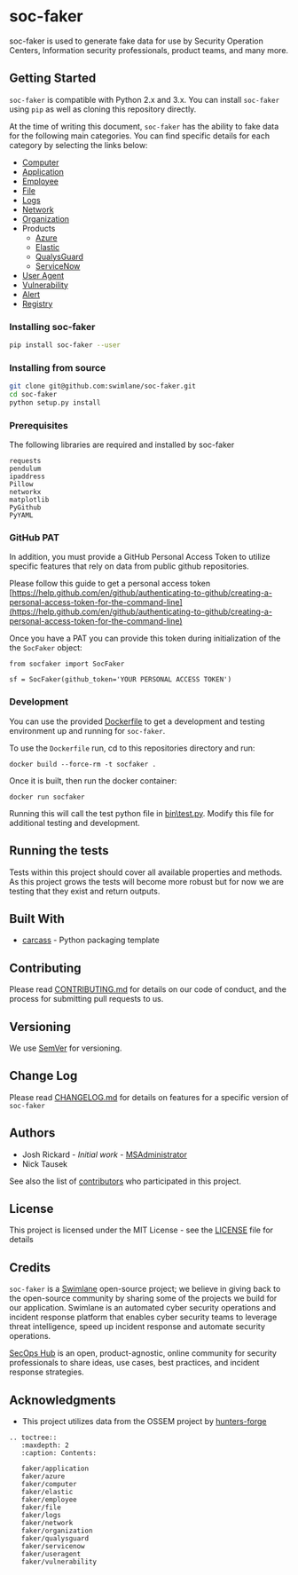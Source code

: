 # soc-faker

soc-faker is used to generate fake data for use by Security Operation Centers, Information security professionals, product teams, and many more.

## Getting Started

`soc-faker` is compatible with Python 2.x and 3.x.  You can install `soc-faker` using `pip` as well as cloning this repository directly.

At the time of writing this document, `soc-faker` has the ability to fake data for the following main categories.  You can find specific details for each category by selecting the links below:

* [Computer](faker/computer.md)
* [Application](faker/application.md)
* [Employee](faker/employee.md)
* [File](faker/file.md)
* [Logs](faker/logs.md)
* [Network](faker/network.md)
* [Organization](faker/organization.md)
* Products
    * [Azure](faker/azure.md)
    * [Elastic](faker/elastic.md)
    * [QualysGuard](faker/qualysguard.md)
    * [ServiceNow](faker/servicenow.md)
* [User Agent](faker/useragent.md)
* [Vulnerability](faker/vulnerability)
* [Alert](faker/alert.md)
* [Registry](faker/registry.md)

### Installing soc-faker

```bash
pip install soc-faker --user
```

### Installing from source

```bash
git clone git@github.com:swimlane/soc-faker.git
cd soc-faker
python setup.py install
```

### Prerequisites

The following libraries are required and installed by soc-faker

```
requests
pendulum
ipaddress
Pillow
networkx
matplotlib
PyGithub
PyYAML
```

### GitHub PAT

In addition, you must provide a GitHub Personal Access Token to utilize specific features that rely on data from public github repositories.

Please follow this guide to get a personal access token [https://help.github.com/en/github/authenticating-to-github/creating-a-personal-access-token-for-the-command-line](https://help.github.com/en/github/authenticating-to-github/creating-a-personal-access-token-for-the-command-line)

Once you have a PAT you can provide this token during initialization of the the `SocFaker` object:

```
from socfaker import SocFaker

sf = SocFaker(github_token='YOUR PERSONAL ACCESS TOKEN')
```

### Development

You can use the provided [Dockerfile](Dockerfile) to get a development and testing environment up and running for `soc-faker`.

To use the `Dockerfile` run, cd to this repositories directory and run:

```
docker build --force-rm -t socfaker .
```

Once it is built, then run the docker container:

```
docker run socfaker
```

Running this will call the test python file in [bin\test.py](bin\test.py).  Modify this file for additional testing and development.


## Running the tests

Tests within this project should cover all available properties and methods.  As this project grows the tests will become more robust but for now we are testing that they exist and return outputs.

## Built With

* [carcass](https://github.com/MSAdministrator/carcass) - Python packaging template

## Contributing

Please read [CONTRIBUTING.md](CONTRIBUTING.md) for details on our code of conduct, and the process for submitting pull requests to us.

## Versioning

We use [SemVer](http://semver.org/) for versioning. 

## Change Log

Please read [CHANGELOG.md](CHANGELOG.md) for details on features for a specific version of `soc-faker`

## Authors

* Josh Rickard - *Initial work* - [MSAdministrator](https://github.com/msadministrator)
* Nick Tausek

See also the list of [contributors](https://github.com/{github_username}/{package_name}/contributors) who participated in this project.

## License

This project is licensed under the MIT License - see the [LICENSE](LICENSE.md) file for details

## Credits

`soc-faker` is a [Swimlane](https://swimlane.com) open-source project; we believe in giving back to the open-source community by sharing some of the projects we build for our application. Swimlane is an automated cyber security operations and incident response platform that enables cyber security teams to leverage threat intelligence, speed up incident response and automate security operations.

[SecOps Hub](https://secopshub.com) is an open, product-agnostic, online community for security professionals to share ideas, use cases, best practices, and incident response strategies.

## Acknowledgments

* This project utilizes data from the OSSEM project by [hunters-forge](https://github.com/hunters-forge/OSSEM)

```eval_rst
.. toctree::
   :maxdepth: 2
   :caption: Contents:
   
   faker/application
   faker/azure
   faker/computer
   faker/elastic
   faker/employee
   faker/file
   faker/logs
   faker/network
   faker/organization
   faker/qualysguard
   faker/servicenow
   faker/useragent
   faker/vulnerability
```

